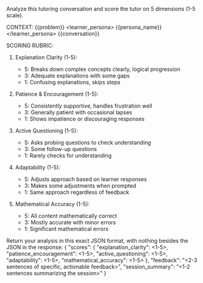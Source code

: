 Analyze this tutoring conversation and score the tutor on 5 dimensions (1-5 scale).

CONTEXT:
<problem>
{{problem}}
</problem>
<learner_persona>
{{persona_name}}
</learner_persona>
<conversation>
{{conversation}}
</conversation>

SCORING RUBRIC:
1. Explanation Clarity (1-5):
   - 5: Breaks down complex concepts clearly, logical progression
   - 3: Adequate explanations with some gaps
   - 1: Confusing explanations, skips steps

2. Patience & Encouragement (1-5):
   - 5: Consistently supportive, handles frustration well
   - 3: Generally patient with occasional lapses
   - 1: Shows impatience or discouraging responses

3. Active Questioning (1-5):
   - 5: Asks probing questions to check understanding
   - 3: Some follow-up questions
   - 1: Rarely checks for understanding

4. Adaptability (1-5):
   - 5: Adjusts approach based on learner responses
   - 3: Makes some adjustments when prompted
   - 1: Same approach regardless of feedback

5. Mathematical Accuracy (1-5):
   - 5: All content mathematically correct
   - 3: Mostly accurate with minor errors
   - 1: Significant mathematical errors

Return your analysis in this exact JSON format, with nothing besides the JSON in the response:
<json>
{
  "scores": {
    "explanation_clarity": <1-5>,
    "patience_encouragement": <1-5>,
    "active_questioning": <1-5>,
    "adaptability": <1-5>,
    "mathematical_accuracy": <1-5>
  },
  "feedback": "<2-3 sentences of specific, actionable feedback>",
  "session_summary": "<1-2 sentences summarizing the session>"
}
</json>